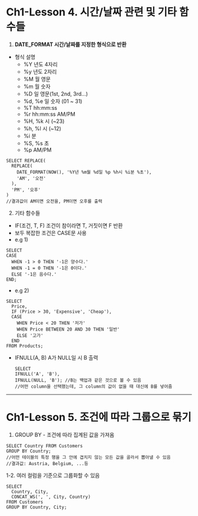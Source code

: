 # Ch1-Lesson 4. 시간/날짜 관련 및 기타 함수들
1) **DATE_FORMAT	시간/날짜를 지정한 형식으로 반환**
- 형식	설명
  - %Y	년도 4자리
  - %y	년도 2자리
  - %M	월 영문 
  - %m	월 숫자 
  - %D	일 영문(1st, 2nd, 3rd...)
  - %d, %e	일 숫자 (01 ~ 31)
  - %T	hh:mm:ss 
  - %r	hh:mm:ss AM/PM 
  - %H, %k	시 (~23)
  - %h, %l	시 (~12)
  - %i	분 
  - %S, %s	초 
  - %p	AM/PM
  
```
SELECT REPLACE(
  REPLACE(
    DATE_FORMAT(NOW(), '%Y년 %m월 %d일 %p %h시 %i분 %초'),
    'AM', '오전'
  ),
  'PM', '오후'
)
//결과값이 AM이면 오전을, PM이면 오후를 출력
```

2) 기타 함수들
- IF(조건, T, F)	조건이 참이라면 T, 거짓이면 F 반환
- 보두 복잡한 조건은 CASE문 사용
- e.g 1)
```
SELECT
CASE
  WHEN -1 > 0 THEN '-1은 양수다.'
  WHEN -1 = 0 THEN '-1은 0이다.'
  ELSE '-1은 음수다.'
END;
```
- e.g 2)
```
SELECT
  Price,
  IF (Price > 30, 'Expensive', 'Cheap'),
  CASE
    WHEN Price < 20 THEN '저가'
    WHEN Price BETWEEN 20 AND 30 THEN '일반'
    ELSE '고가'
  END
FROM Products;
```

- IFNULL(A, B)	A가 NULL일 시 B 출력
  ```
  SELECT
  IFNULL('A', 'B'),
  IFNULL(NULL, 'B'); //B는 백업과 같은 것으로 볼 수 있음
  //어떤 column을 선택했는데, 그 column의 값이 없을 때 대신에 B를 넣어줌
  ```
---
# Ch1-Lesson 5. 조건에 따라 그룹으로 묶기
1. GROUP BY - 조건에 따라 집계된 값을 가져옴
```
SELECT Country FROM Customers
GROUP BY Country;
//어떤 테이블의 특정 행을 그 안에 겹치지 않는 모든 값을 골라서 뽑아낼 수 있음
//결과값: Austria, Belgium, ...등
```
1-2. 여러 컬럼을 기준으로 그룹화할 수 있음
```
SELECT 
  Country, City,
  CONCAT_WS(', ', City, Country)
FROM Customers
GROUP BY Country, City;
```